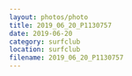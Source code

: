 ```yaml
---
layout: photos/photo
title: 2019_06_20_P1130757
date: 2019-06-20
category: surfclub
location: surfclub
filename: 2019_06_20_P1130757
---
```

